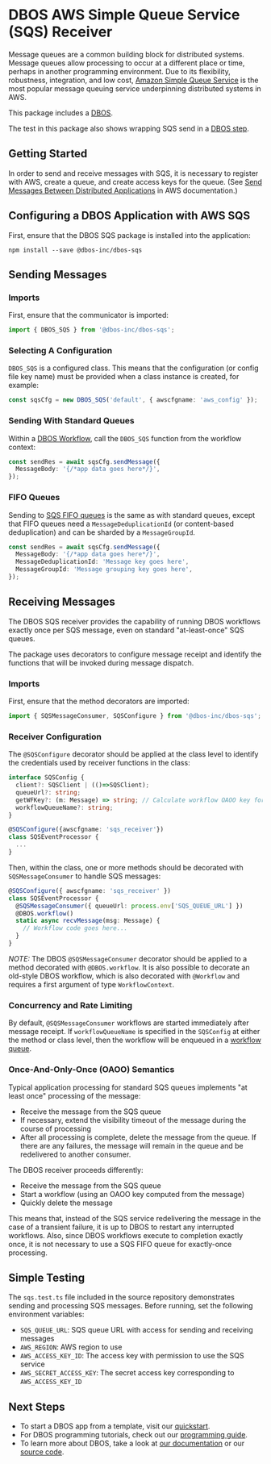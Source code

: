 # DBOS AWS Simple Queue Service (SQS) Receiver

Message queues are a common building block for distributed systems. Message queues allow processing to occur at a different place or time, perhaps in another programming environment. Due to its flexibility, robustness, integration, and low cost, [Amazon Simple Queue Service](https://aws.amazon.com/sqs/) is the most popular message queuing service underpinning distributed systems in AWS.

This package includes a [DBOS](https://docs.dbos.dev/).

The test in this package also shows wrapping SQS send in a [DBOS step](https://docs.dbos.dev/typescript/tutorials/step-tutorial).

## Getting Started

In order to send and receive messages with SQS, it is necessary to register with AWS, create a queue, and create access keys for the queue. (See [Send Messages Between Distributed Applications](https://aws.amazon.com/getting-started/hands-on/send-messages-distributed-applications/) in AWS documentation.)

## Configuring a DBOS Application with AWS SQS

First, ensure that the DBOS SQS package is installed into the application:

```
npm install --save @dbos-inc/dbos-sqs
```

## Sending Messages

### Imports

First, ensure that the communicator is imported:

```typescript
import { DBOS_SQS } from '@dbos-inc/dbos-sqs';
```

### Selecting A Configuration

`DBOS_SQS` is a configured class. This means that the configuration (or config file key name) must be provided when a class instance is created, for example:

```typescript
const sqsCfg = new DBOS_SQS('default', { awscfgname: 'aws_config' });
```

### Sending With Standard Queues

Within a [DBOS Workflow](https://docs.dbos.dev/typescript/tutorials/workflow-tutorial), call the `DBOS_SQS` function from the workflow context:

```typescript
const sendRes = await sqsCfg.sendMessage({
  MessageBody: '{/*app data goes here*/}',
});
```

### FIFO Queues

Sending to [SQS FIFO queues](https://docs.aws.amazon.com/AWSSimpleQueueService/latest/SQSDeveloperGuide/sqs-fifo-queues.html) is the same as with standard queues, except that FIFO queues need a `MessageDeduplicationId` (or content-based deduplication) and can be sharded by a `MessageGroupId`.

```typescript
const sendRes = await sqsCfg.sendMessage({
  MessageBody: '{/*app data goes here*/}',
  MessageDeduplicationId: 'Message key goes here',
  MessageGroupId: 'Message grouping key goes here',
});
```

## Receiving Messages

The DBOS SQS receiver provides the capability of running DBOS workflows exactly once per SQS message, even on standard "at-least-once" SQS queues.

The package uses decorators to configure message receipt and identify the functions that will be invoked during message dispatch.

### Imports

First, ensure that the method decorators are imported:

```typescript
import { SQSMessageConsumer, SQSConfigure } from '@dbos-inc/dbos-sqs';
```

### Receiver Configuration

The `@SQSConfigure` decorator should be applied at the class level to identify the credentials used by receiver functions in the class:

```typescript
interface SQSConfig {
  client?: SQSClient | (()=>SQSClient);
  queueUrl?: string;
  getWFKey?: (m: Message) => string; // Calculate workflow OAOO key for each message
  workflowQueueName?: string;
}

@SQSConfigure({awscfgname: 'sqs_receiver'})
class SQSEventProcessor {
  ...
}
```

Then, within the class, one or more methods should be decorated with `SQSMessageConsumer` to handle SQS messages:

```typescript
@SQSConfigure({ awscfgname: 'sqs_receiver' })
class SQSEventProcessor {
  @SQSMessageConsumer({ queueUrl: process.env['SQS_QUEUE_URL'] })
  @DBOS.workflow()
  static async recvMessage(msg: Message) {
    // Workflow code goes here...
  }
}
```

_NOTE:_ The DBOS `@SQSMessageConsumer` decorator should be applied to a method decorated with `@DBOS.workflow`. It is also possible to decorate an old-style DBOS workflow, which is also decorated with `@Workflow` and requires a first argument of type `WorkflowContext`.

### Concurrency and Rate Limiting

By default, `@SQSMessageConsumer` workflows are started immediately after message receipt. If `workflowQueueName` is specified in the `SQSConfig` at either the method or class level, then the workflow will be enqueued in a [workflow queue](https://docs.dbos.dev/typescript/reference/transactapi/workflow-queues).

### Once-And-Only-Once (OAOO) Semantics

Typical application processing for standard SQS queues implements "at least once" processing of the message:

- Receive the message from the SQS queue
- If necessary, extend the visibility timeout of the message during the course of processing
- After all processing is complete, delete the message from the queue. If there are any failures,
  the message will remain in the queue and be redelivered to another consumer.

The DBOS receiver proceeds differently:

- Receive the message from the SQS queue
- Start a workflow (using an OAOO key computed from the message)
- Quickly delete the message

This means that, instead of the SQS service redelivering the message in the case of a transient failure, it is up to DBOS to restart any interrupted workflows. Also, since DBOS workflows execute to completion exactly once, it is not necessary to use a SQS FIFO queue for exactly-once processing.

## Simple Testing

The `sqs.test.ts` file included in the source repository demonstrates sending and processing SQS messages. Before running, set the following environment variables:

- `SQS_QUEUE_URL`: SQS queue URL with access for sending and receiving messages
- `AWS_REGION`: AWS region to use
- `AWS_ACCESS_KEY_ID`: The access key with permission to use the SQS service
- `AWS_SECRET_ACCESS_KEY`: The secret access key corresponding to `AWS_ACCESS_KEY_ID`

## Next Steps

- To start a DBOS app from a template, visit our [quickstart](https://docs.dbos.dev/quickstart).
- For DBOS programming tutorials, check out our [programming guide](https://docs.dbos.dev/typescript/programming-guide).
- To learn more about DBOS, take a look at [our documentation](https://docs.dbos.dev/) or our [source code](https://github.com/dbos-inc/dbos-transact-ts).
